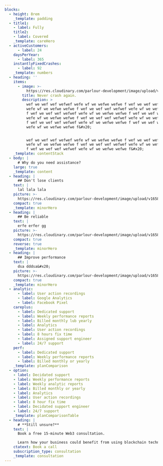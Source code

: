 ```yaml
---
blocks:
  - height: 8rem
    _template: padding
  - title1: 
    - label: Fully
    title2:
    - label: Covered
    _template: careHero
  - activeCustomers:
      - label: 24
    daysPerYear:
      - label: 365
    instantlyFixedCrashes:
      - label: 92
    _template: numbers
  - heading: ''
    items:
      - image: >-
          https://res.cloudinary.com/parlour-development/image/upload/v1656278956/startup_funding_2-960x540_anobci.jpg
        title: Never crash again.
        description: >
          wef we wef wef wefwef wefe wf we wefwe wefwe f wef we wef wef wefwef
          wefe wf we wefwe wefwe f wef we wef wef wefwef wefe wf we wefwe wefwe
          f wef we wef wef wefwef wefe wf we wefwe wefwe f wef we wef wef wefwef
          wefe wf we wefwe wefwe f wef we wef wef wefwef wefe wf we wefwe wefwe
          f wef we wef wef wefwef wefe wf we wefwe wefwe f wef we wef wef wefwef
          wefe wf we wefwe wefwe f&#x20;


          wef we wef wef wefwef wefe wf we wefwe wefwe f wef we wef wef wefwef
          wefe wf we wefwe wefwe f wef we wef wef wefwef wefe wf we wefwe wefwe
          f wef we wef wef wefwef wefe wf we wefwe wefwe f&#x20;
    _template: contentStack
  - body: |
      # Why do you need assistance?
    large: true
    _template: content
  - heading: |
      ## Don't lose clients
    text: |
      lal lala lala
    picture: >-
      https://res.cloudinary.com/parlour-development/image/upload/v1658784195/parlourCare/DontLoseClients_yzgvny.webp
    compact: true
    _template: minorHero
  - heading: |
      ## Be reliable
    text: |
      erfe erfer gg
    picture: >-
      https://res.cloudinary.com/parlour-development/image/upload/v1658784192/parlourCare/BeReliable_ascxut.webp
    compact: true
    reverse: true
    _template: minorHero
  - heading: |
      ## Improve performance
    text: |
      dsa dddsa&#x20;
    picture: >-
      https://res.cloudinary.com/parlour-development/image/upload/v1658784194/parlourCare/ImprovePerformance_bxaemz.webp
    compact: true
    _template: minorHero
  - analytic:
      - label: User action recordings
      - label: Google Analytics
      - label: Facebook Pixel
    careplus:
      - label: Dedicated support
      - label: Weekly performance reports
      - label: Billed monthly lub yearly
      - label: Analytics
      - label: User action recordings
      - label: 8 hours fix time
      - label: Assigned support engineer
      - label: 24/7 support
    perf:
      - label: Dedicated support
      - label: Weekly performance reports
      - label: Billed monthly or yearly
    _template: planComparison
  - option:
    - label: Decidated support
    - label: Weekly performance reports
    - label: Weekly analytic reports
    - label: Billed monthly or yearly
    - label: Analytics
    - label: User action recordings
    - label: 8 hour fix time
    - label: Decidated support engineer
    - label: 24/7 support
    _template: planComparisonTable
  - heading: |
      # **Still unsure?**
    text: |
      Book a free 15-minute Web3 consultation.

      Learn how your business could benefit from using blockchain technologies.
    ctatext: Book a call
    subscription_type: consultation
    _template: consultation
---
```


